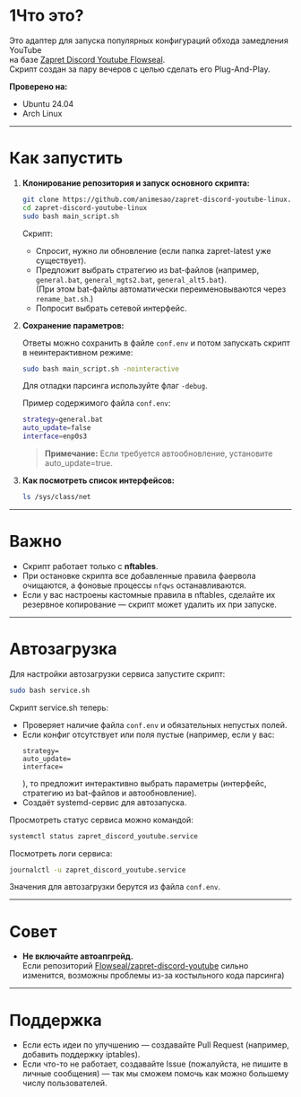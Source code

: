 # 1Что это?

Это адаптер для запуска популярных конфигураций обхода замедления YouTube  
на базе [Zapret Discord Youtube Flowseal](https://github.com/animesao/animesao-zapret-discord-youtube-linux).  
Скрипт создан за пару вечеров с целью сделать его Plug-And-Play.

**Проверено на:**  
- Ubuntu 24.04
- Arch Linux

---

# Как запустить

1. **Клонирование репозитория и запуск основного скрипта:**

   ```bash
   git clone https://github.com/animesao/zapret-discord-youtube-linux.git
   cd zapret-discord-youtube-linux
   sudo bash main_script.sh
   ```

   Скрипт:
   - Спросит, нужно ли обновление (если папка zapret-latest уже существует).
   - Предложит выбрать стратегию из bat-файлов (например, `general.bat`, `general_mgts2.bat`, `general_alt5.bat`).  
     (При этом bat-файлы автоматически переименовываются через `rename_bat.sh`.)
   - Попросит выбрать сетевой интерфейс.

2. **Сохранение параметров:**

   Ответы можно сохранить в файле `conf.env` и потом запускать скрипт в неинтерактивном режиме:
   
   ```bash
   sudo bash main_script.sh -nointeractive
   ```
   
   Для отладки парсинга используйте флаг `-debug`.

   Пример содержимого файла `conf.env`:
   
   ```bash
   strategy=general.bat
   auto_update=false
   interface=enp0s3
   ```
   
   > **Примечание:** Если требуется автообновление, установите auto_update=true.

3. **Как посмотреть список интерфейсов:**

   ```bash
   ls /sys/class/net
   ```

---

# Важно

- Скрипт работает только с **nftables**.
- При остановке скрипта все добавленные правила фаервола очищаются, а фоновые процессы `nfqws` останавливаются.
- Если у вас настроены кастомные правила в nftables, сделайте их резервное копирование — скрипт может удалить их при запуске.

---

# Автозагрузка

Для настройки автозагрузки сервиса запустите скрипт:

```bash
sudo bash service.sh
```

Скрипт service.sh теперь:
- Проверяет наличие файла `conf.env` и обязательных непустых полей.
- Если конфиг отсутствует или поля пустые (например, если у вас:
  ```
  strategy=
  auto_update=
  interface=
  ```
  ), то предложит интерактивно выбрать параметры (интерфейс, стратегию из bat-файлов и автообновление).
- Создаёт systemd-сервис для автозапуска.

Просмотреть статус сервиса можно командой:

```bash
systemctl status zapret_discord_youtube.service
```

Посмотреть логи сервиса:

```bash
journalctl -u zapret_discord_youtube.service
```

Значения для автозагрузки берутся из файла `conf.env`.

---

# Совет

- **Не включайте автоапгрейд.**  
  Если репозиторий [Flowseal/zapret-discord-youtube](https://github.com/Flowseal/zapret-discord-youtube) сильно изменится, возможны проблемы из-за костыльного кода парсинга)

---

# Поддержка

- Если есть идеи по улучшению — создавайте Pull Request (например, добавить поддержку iptables).
- Если что-то не работает, создавайте Issue (пожалуйста, не пишите в личные сообщения) — так мы сможем помочь как можно большему числу пользователей.
